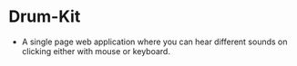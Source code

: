 # Drum-Kit

- A single page web application where you can hear different sounds on clicking either with mouse or keyboard.
